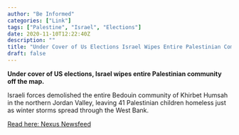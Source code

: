 ```yaml
---
author: "Be Informed"
categories: ["Link"]
tags: ["Palestine", "Israel", "Elections"]
date: 2020-11-10T12:22:40Z
description: ""
title: "Under Cover of Us Elections Israel Wipes Entire Palestinian Community Off the Map"
draft: false
---
```


**Under cover of US elections, Israel wipes entire Palestinian community off the map.**  

Israeli forces demolished the entire Bedouin community of Khirbet Humsah in the northern Jordan Valley, leaving 41 Palestinian children homeless just  as winter storms spread through the West Bank.  

[Read here: Nexus Newsfeed](https://www.nexusnewsfeed.com/article/human-rights/under-cover-of-us-elections-israel-wipes-entire-palestinian-community-off-the-map/)